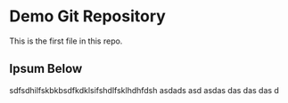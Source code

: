 # Demo Git Repository

This is the first file in this repo.


## Ipsum Below

sdfsdhilfskbkbsdfkdklsifshdlfsklhdhfdsh
asdads
asd
asdas
das
das
das
d